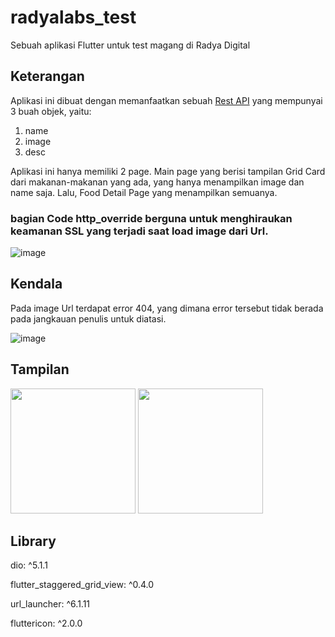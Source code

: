 # radyalabs_test

Sebuah aplikasi Flutter untuk test magang di Radya Digital


## Keterangan

Aplikasi ini dibuat dengan memanfaatkan sebuah [Rest API](https://playground-rest-api-vk3y7f3hta-et.a.run.app/foods) yang mempunyai 3 buah objek, yaitu:
1. name
2. image
3. desc

Aplikasi ini hanya memiliki 2 page. Main page yang berisi tampilan Grid Card dari makanan-makanan yang ada, yang hanya menampilkan image dan name saja. Lalu, Food Detail Page yang menampilkan semuanya.

### bagian Code http_override berguna untuk menghiraukan keamanan SSL yang terjadi saat load image dari Url.

![image](https://github.com/user-attachments/assets/173540b6-eaa3-45ba-ae29-3cd225dfd36d)


## Kendala

Pada image Url terdapat error 404, yang dimana error tersebut tidak berada pada jangkauan penulis untuk diatasi.

![image](https://github.com/user-attachments/assets/46de77c0-f04e-44cf-a720-f2739054edf2)


## Tampilan

<p float="left">
  <img src="https://github.com/user-attachments/assets/e4b299fe-da8d-46f0-8cbe-7f2d4e37020d" width="200" />
  <img src="https://github.com/user-attachments/assets/a993ffe3-fe59-4b27-9e4f-1c8dd8fcd855" width="200" />
</p>


## Library

dio: ^5.1.1

flutter_staggered_grid_view: ^0.4.0

url_launcher: ^6.1.11

fluttericon: ^2.0.0



